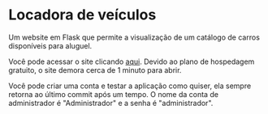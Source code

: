 <h1>Locadora de veículos</h1>
<p>Um website em Flask que permite a visualização de um catálogo de carros disponíveis para aluguel.</p>
<p>Você pode acessar o site clicando <a href="https://locadora-de-veiculos.onrender.com/">aqui</a>. Devido ao plano de hospedagem gratuito, o site demora cerca de 1 minuto para abrir.</p>
<p>Você pode criar uma conta e testar a aplicação como quiser, ela sempre retorna ao último commit após um tempo. O nome da conta de administrador é "Administrador" e a senha é "administrador".</p>